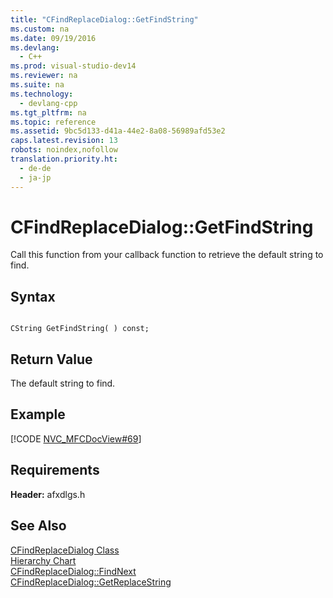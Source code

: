 ```yaml
---
title: "CFindReplaceDialog::GetFindString"
ms.custom: na
ms.date: 09/19/2016
ms.devlang: 
  - C++
ms.prod: visual-studio-dev14
ms.reviewer: na
ms.suite: na
ms.technology: 
  - devlang-cpp
ms.tgt_pltfrm: na
ms.topic: reference
ms.assetid: 9bc5d133-d41a-44e2-8a08-56989afd53e2
caps.latest.revision: 13
robots: noindex,nofollow
translation.priority.ht: 
  - de-de
  - ja-jp
---
```

# CFindReplaceDialog::GetFindString
Call this function from your callback function to retrieve the default string to find.  
  
## Syntax  
  
```  
  
CString GetFindString( ) const;  
```  
  
## Return Value  
 The default string to find.  
  
## Example  
 [!CODE [NVC_MFCDocView#69](../CodeSnippet/VS_Snippets_Cpp/NVC_MFCDocView#69)]  
  
## Requirements  
 **Header:** afxdlgs.h  
  
## See Also  
 [CFindReplaceDialog Class](../vs140/CFindReplaceDialog-Class.md)   
 [Hierarchy Chart](../vs140/Hierarchy-Chart.md)   
 [CFindReplaceDialog::FindNext](../vs140/CFindReplaceDialog--FindNext.md)   
 [CFindReplaceDialog::GetReplaceString](../vs140/CFindReplaceDialog--GetReplaceString.md)